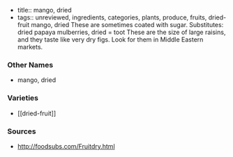 - title:: mango, dried
- tags:: unreviewed, ingredients, categories, plants, produce, fruits, dried-fruit
mango, dried These are sometimes coated with sugar. Substitutes: dried papaya mulberries, dried = toot These are the size of large raisins, and they taste like very dry figs. Look for them in Middle Eastern markets.

### Other Names

* mango, dried

### Varieties

* [[dried-fruit]]

### Sources
* http://foodsubs.com/Fruitdry.html

